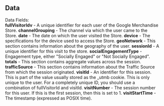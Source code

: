 

## Data

Data Fields:  
**fullVisitorIdv** - A unique identifier for each user of the Google Merchandise Store.
**channelGrouping** - The channel via which the user came to the Store.
**date** - The date on which the user visited the Store.
**device** - The specifications for the device used to access the Store.
**geoNetwork** - This section contains information about the geography of the user.
**sessionId** - A unique identifier for this visit to the store.
**socialEngagementType** - Engagement type, either "Socially Engaged" or "Not Socially Engaged".
**totals** - This section contains aggregate values across the session.
**trafficSource** - This section contains information about the Traffic Source from which the session originated.
**visitId** - An identifier for this session. This is part of the value usually stored as the _utmb cookie. This is only unique to the user. For a completely unique ID, you should use a combination of fullVisitorId and visitId.
**visitNumber** - The session number for this user. If this is the first session, then this is set to 1.
**visitStartTime** - The timestamp (expressed as POSIX time).
